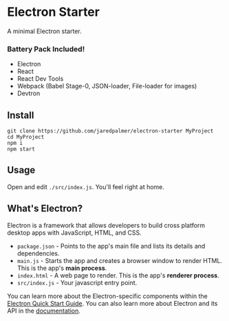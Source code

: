 # Electron Starter

A minimal Electron starter.

### Battery Pack Included!
  - Electron
  - React
  - React Dev Tools
  - Webpack (Babel Stage-0, JSON-loader, File-loader for images)
  - Devtron

## Install

```
git clone https://github.com/jaredpalmer/electron-starter MyProject
cd MyProject
npm i
npm start
```

## Usage

Open and edit `./src/index.js`. You'll feel right at home.


## What's Electron?

Electron is a framework that allows developers to build cross platform desktop apps with JavaScript, HTML, and CSS.

- `package.json` - Points to the app's main file and lists its details and dependencies.
- `main.js` - Starts the app and creates a browser window to render HTML. This is the app's **main process**.
- `index.html` - A web page to render. This is the app's **renderer process**.
- `src/index.js` - Your javascript entry point.

You can learn more about the Electron-specific components within the [Electron Quick Start Guide](http://electron.atom.io/docs/latest/tutorial/quick-start). You can also learn more about Electron and its API in the [documentation](http://electron.atom.io/docs/latest).
